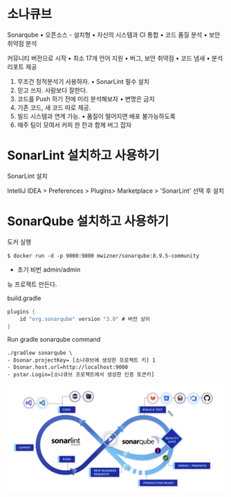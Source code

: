# 소나큐브

Sonarqube
• 오픈소스 - 설치형
• 자신의 시스템과 CI 통합
• 코드 품질 분석
• 보안 취약점 분석

커뮤니티 버전으로 시작
• 최소 17개 언어 지원
• 버그, 보안 취약점
• 코드 냄새
• 분석 리포트 제공

1. 무조건 정적분석기 사용하자.
• SonarLint 필수 설치
2. 믿고 쓰자. 사람보다 잘한다.
3. 코드를 Push 하기 전에 미리 분석해보자
• 변명은 금지
4. 기존 코드, 새 코드 따로 제공.
5. 빌드 시스템과 연계 가능.
• 품질이 떨어지면 배포 불가능하도록
6. 매주 팀이 모여서 커피 한 잔과 함께 버그 잡자



# SonarLint 설치하고 사용하기

SonarLint 설치

IntelliJ IDEA > Preferences > Plugins> Marketplace > 'SonarLint' 선택 후 설치







# SonarQube 설치하고 사용하기

도커 실행

```
$ docker run -d -p 9000:9000 mwizner/sonarqube:8.9.5-community
```

* 초기 비번 admin/admin

뉴 프로젝트 만든다.

build.gradle

```groovy
plugins {
    id "org.sonarqube" version "3.0" # 버전 상이 
}
```

Run gradle sonarqube command

```shell
./gradlew sonarqube \
- Dsonar.projectKey= [소나큐브에 생성한 프로젝트 키] 1
- Dsonar.host.url=http://localhost:9000
- pstar.Login=[소나큐브 프로젝트에서 생성한 인증 토큰키]
```

![image-20240212004221094](./images//image-20240212004221094.png)

